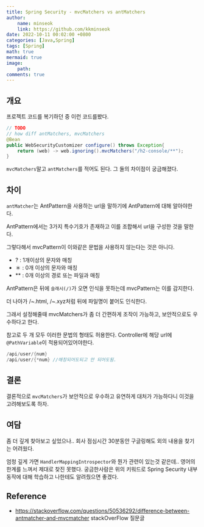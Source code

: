 ```yaml
---
title: Spring Security - mvcMatchers vs antMatchers
author: 
    name: minseok
    link: https://github.com/kkminseok
date: 2022-10-11 00:02:00 +0800
categories: [Java,Spring]
tags: [Spring]
math: true
mermaid: true
image: 
    path: 
comments: true
---
```


## **개요**

프로젝트 코드를 복기하던 중 이런 코드를봤다.

```java
// TODO
// how diff antMatchers, mvcMatchers
@Bean
public WebSecurityCustomizer configure() throws Exception{
    return (web) -> web.ignoring().mvcMatchers("/h2-console/**");
}
```

`mvcMatchers`말고 `antMatchers`를 적어도 된다. 그 둘의 차이점이 궁금해졌다.

## **차이**

`antMatcher`는 AntPattern을 사용하는 url을 말하기에 AntPattern에 대해 알아야한다.

AntPattern에서는 3가지 특수기호가 존재하고 이를 조합해서 url을 구성한 것을 말한다.

그렇다해서 mvcPattern이 이와같은 문법을 사용하지 않는다는 것은 아니다.

- ? : 1개이상의 문자와 매칭
- ＊ : 0개 이상의 문자와 매칭
- ** : 0개 이상의 경로 또는 파일과 매칭

AntPattern은 뒤에 `슬래시(/)`가 오면 인식을 못하는데 mvcPattern는 이를 감지한다.

더 나아가 /~.html, /~.xyz처럼 뒤에 파일명이 붙어도 인식한다.

그래서 설정해줄때 mvcMatchers가 좀 더 간편하게 조작이 가능하고, 보안적으로도 우수하다고 한다.

참고로 두 개 모두 이러한 문법의 형태도 허용한다. Controller에 해당 url에 `@PathVariable`이 적용되어있어야한다.

```java
/api/user/{num}
/api/user/{*num} //매칭되어도되고 안 되어도됨.
```
## **결론**

결론적으로 `mvcMatchers`가 보안적으로 우수하고 유연하게 대처가 가능하다니 이것을 고려해보도록 하자.


## **여담**

좀 더 깊게 찾아보고 싶었으나.. 회사 점심시간 30분동안 구글링해도 외의 내용을 찾기는 어려웠다.

엄청 깊게 가면 `HandlerMappingIntrospector`와 뭔가 관련이 있는것 같은데.. 영어의 한계를 느껴서 제대로 찾진 못했다. 궁금한사람은 위의 키워드로 Spring Security 내부동작에 대해 학습하고 나한테도 알려줬으면 좋겠다.


## **Reference**

- <https://stackoverflow.com/questions/50536292/difference-between-antmatcher-and-mvcmatcher> stackOverFlow 질문글
